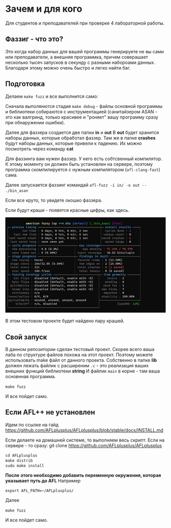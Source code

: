 # Зачем и для кого
Для студентов и преподавателей при проверке 4 лабораторной работы.

## Фаззиг - что это?
Это когда набор данных для вашей программы генерируете не вы сами или преподаватели, а внешняя программка,
причем  соверашает несколько тысяч запусков в секунду с разными набороами данных.
Благодаря этому можно очень быстро и легко найти баг. 

## Подготовка
Делаем `make fuzz` и все выполнится само:

Сначала выполянются стадия `make debug` - файлы основной программы и библиотеки собираются с инструментацией 
(санитайзером ASAN - это как валгринд, только красивее и "роняет" вашу программу сразу при обнаружении ошибки).

Далее для фаззера создается две папки **in** и **out** 
В **out** будет хранится наборы данных, которые обработал фаззер.
Там же в папке **crashes** будут наборы данных, которые привели к падению. 
Их можно посмотреть через команду **cat**

Для фаззинга вам нужен фаззер. 
У него есть собтсвенный компилятор.
К этому моменту он должен быть установлен на сервере, поэтому программа скомпилируется с нужным компилятором (`afl-clang-fast`) сама.

Далее запускается фаззинг командай `afl-fuzz -i in/ -o out -- ./bin_asan `

Если все круто, то увидете окошко фаззера. 

Если будут краши - появятся красные цифры, как здесь.

![AFL crush!](/docks/afl.jpg "AFL")

В этом тестовом проекте будет найдено пару крашей.

## Свой запуск
В данном репозитории сделан тестовый проект. Скорее всего ваша лаба по структуре файлов похожа на этот проект.
Поэтому можете использовать make файл от данного проекта.
Собственно в папке **lib** должен лежать файлик с расширеним `.c` - это реализация ваших внешних функций библиотеки **string**
И файлик `main` в корне - там ваша основнная программа.

`make fuzz`

И все пойдет само.

## Если AFL++ не установлен
Идем по ссылке на гайд
https://github.com/AFLplusplus/AFLplusplus/blob/stable/docs/INSTALL.md

Если делаете на домашней системе, то выполняем весь скрипт.
Если на сервере - то сразу:
git clone https://github.com/AFLplusplus/AFLplusplus
```
cd AFLplusplus
make distrib
sudo make install
```
**После этого необходимо добавить переменную окружения, которая указывает путь до AFL**
Например
```
export AFL_PATH=~/AFLplusplus/
```
Далее 

`make fuzz`

И все пойдет само.
